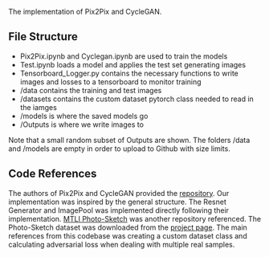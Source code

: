 The implementation of Pix2Pix and CycleGAN.

## File Structure

- Pix2Pix.ipynb and Cyclegan.ipynb are used to train the models
- Test.ipynb loads a model and applies the test set generating images
- Tensorboard_Logger.py contains the necessary functions to write images and losses to a tensorboard to monitor training
- /data contains the training and test images
- /datasets contains the custom dataset pytorch class needed to read in the iamges
- /models is where the saved models go
- /Outputs is where we write images to

Note that a small random subset of Outputs are shown. The folders /data and /models are empty in order to upload to Github with size limits.

## Code References
The authors of Pix2Pix and CycleGAN provided the [repository](https://github.com/junyanz/pytorch-CycleGAN-and-pix2pix). Our implementation was inspired by the general structure. The Resnet Generator and ImagePool was implemented directly following their implementation.
[MTLI Photo-Sketch](https://github.com/mtli/PhotoSketch) was another repository referenced. The Photo-Sketch dataset was downloaded from the [project page](http://www.cs.cmu.edu/~mengtial/proj/sketch/). The main references from this codebase was creating a custom dataset class and calculating adversarial loss when dealing with multiple real samples.
